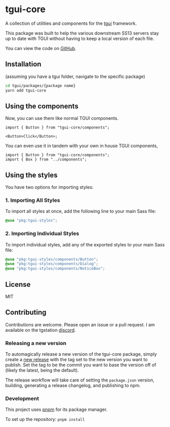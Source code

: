 # tgui-core

A collection of utilities and components for the [tgui](https://github.com/tgstation/tgstation) framework.

This package was built to help the various downstream SS13 servers stay up to date with TGUI without having to keep a local version of each file.

You can view the code on [GitHub](https://github.com/tgstation/tgui-core).

## Installation

(assuming you have a tgui folder, navigate to the specific package)

```sh
cd tgui/packages/{package name}
yarn add tgui-core
```

## Using the components

Now, you can use them like normal TGUI components.

```tsx
import { Button } from "tgui-core/components";

<Button>Click</Button>;
```

You can even use it in tandem with your own in house TGUI components,

```tsx
import { Button } from "tgui-core/components";
import { Box } from "../components";
```

## Using the styles

You have two options for importing styles:

### 1. Importing All Styles

To import all styles at once, add the following line to your main Sass file:

```scss
@use "pkg:tgui-styles";
```

### 2. Importing Individual Styles

To import individual styles, add any of the exported styles to your main Sass file:

```scss
@use "pkg:tgui-styles/components/Button";
@use "pkg:tgui-styles/components/Dialog";
@use "pkg:tgui-styles/components/NoticeBox";
```

## License

MIT

## Contributing

Contributions are welcome. Please open an issue or a pull request. I am available on the tgstation [discord](https://discord.com/invite/EUvpBtU78X).

### Releasing a new version

To automagically release a new version of the tgui-core package, simply create a [new release](https://github.com/tgstation/tgui-core/releases/new) with the tag set to the new version you want to publish. Set the tag to be the commit you want to base the version off of (likely the latest, being the default).

The release workflow will take care of setting the `package.json` version, building, generating a release changelog, and publishing to npm.

### Development

This project uses [pnpm](https://pnpm.io/installation) for its package manager.

To set up the repository:
`pnpm install`
